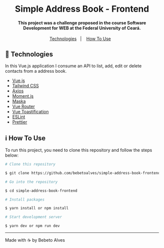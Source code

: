 <h1 align="center">Simple Address Book - Frontend</h1>
<h4 align="center">This project was a challenge proposed in the course Software Development for WEB at the Federal University of Ceará.</h4>
<p  align="center">
    <a  href="#rocket-technologies">Technologies</a>&nbsp;&nbsp;&nbsp;|&nbsp;&nbsp;&nbsp;
    <a  href="#information_source-how-to-use">How To Use</a>&nbsp;&nbsp;&nbsp;
</p>

## :rocket: Technologies

In this Vue.js application I consume an API to list, add, edit or delete contacts from a address book.

- [Vue.js](https://vuejs.org/)
- [Tailwind CSS](https://tailwindcss.com/)
- [Axios](https://axios-http.com/ptbr/docs/intro)
- [Moment.js](https://momentjs.com/)
- [Maska](https://beholdr.github.io/maska/)
- [Vue Router](https://router.vuejs.org/)
- [Vue Toastification](https://github.com/Maronato/vue-toastification)
- [ESLint](https://eslint.org/)
- [Prettier](https://prettier.io/)

## :information_source: How To Use

To run this project, you need to clone this repository and follow the steps below:

```bash
# Clone this repository

$ git clone https://github.com/bebetoalves/simple-address-book-frontend

# Go into the repository

$ cd simple-address-book-frontend

# Install packages

$ yarn install or npm install

# Start development server

$ yarn dev or npm run dev
```

---

Made with :coffee: by Bebeto Alves
